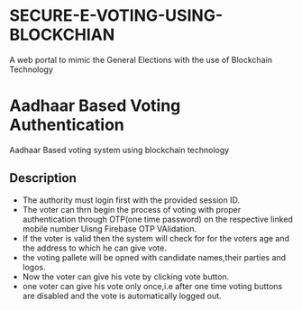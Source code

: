# SECURE-E-VOTING-USING-BLOCKCHIAN
 A web portal to mimic the General Elections with the use of Blockchain Technology 

# Aadhaar Based Voting Authentication
Aadhaar Based voting system using blockchain technology

## Description

* The authority must login first with the provided session ID.
* The voter can thrn begin the process of voting with proper authentication through OTP(one time password) on the respective linked mobile number Uisng Firebase OTP VAlidation.
* If the voter is valid then the system will check for for the voters age and the address to which he can give vote.
* the voting pallete will be opned with  candidate names,their parties and logos.
* Now the voter can give his vote by clicking vote button.
* one voter can give his vote only once,i.e after one time voting buttons are disabled and the vote is automatically logged out.

